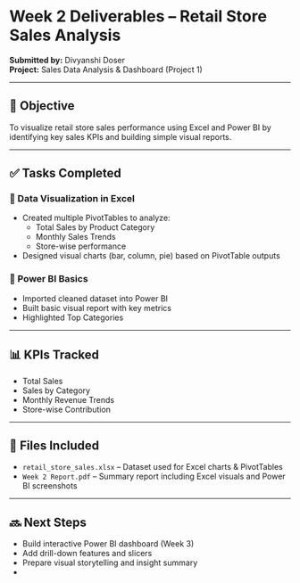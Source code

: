 # Week 2 Deliverables – Retail Store Sales Analysis  
**Submitted by:** Divyanshi Doser   
**Project:** Sales Data Analysis & Dashboard (Project 1)  

---

## 🎯 Objective  
To visualize retail store sales performance using Excel and Power BI by identifying key sales KPIs and building simple visual reports.

---

## ✅ Tasks Completed

### 🔹 Data Visualization in Excel  
- Created multiple PivotTables to analyze:
  - Total Sales by Product Category  
  - Monthly Sales Trends  
  - Store-wise performance  
- Designed visual charts (bar, column, pie) based on PivotTable outputs

### 🔹 Power BI Basics  
- Imported cleaned dataset into Power BI  
- Built basic visual report with key metrics 
- Highlighted Top Categories

---

## 📊 KPIs Tracked  
- Total Sales  
- Sales by Category  
- Monthly Revenue Trends  
- Store-wise Contribution

---

## 📁 Files Included  
- `retail_store_sales.xlsx` – Dataset used for Excel charts & PivotTables  
- `Week 2 Report.pdf` – Summary report including Excel visuals and Power BI screenshots  

---

## 🔜 Next Steps  
- Build interactive Power BI dashboard (Week 3)  
- Add drill-down features and slicers  
- Prepare visual storytelling and insight summary
- 
